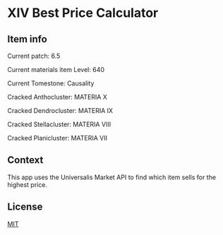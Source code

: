 # XIV Best Price Calculator

## Item info

Current patch: 6.5

Current materials item Level: 640

Current Tomestone: Causality

Cracked Anthocluster: MATERIA X

Cracked Dendrocluster: MATERIA IX

Cracked Stellacluster: MATERIA VIII

Cracked Planicluster: MATERIA VII

## Context

This app uses the Universalis Market API to find which item sells for the highest price.

## License

[MIT](LICENSE.txt)
